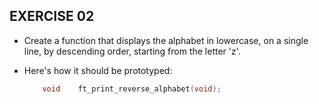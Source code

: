 ## EXERCISE 02



* Create a function that displays the alphabet in lowercase, on a single line, by descending order, starting from the letter 'z'.
* Here's how it should be prototyped:

    ```C
        void	ft_print_reverse_alphabet(void);
    ```
